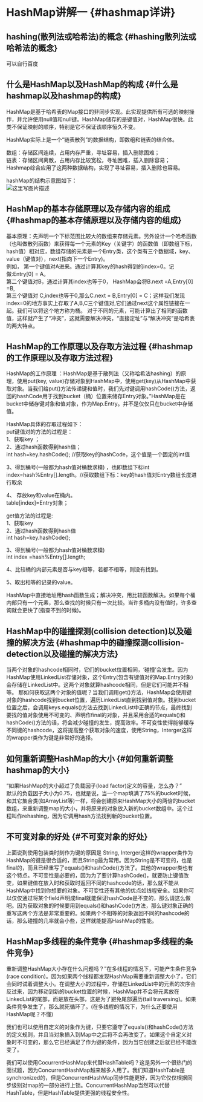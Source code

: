 # HashMap讲解一 {#hashmap详讲}

## hashing\(散列法或哈希法\)的概念 {#hashing散列法或哈希法的概念}

可以自行百度

## 什么是HashMap以及HashMap的构成 {#什么是hashmap以及hashmap的构成}

HashMap是基于哈希表的Map接口的非同步实现。此实现提供所有可选的映射操作，并允许使用null值和null键。HashMap储存的是键值对，HashMap很快。此类不保证映射的顺序，特别是它不保证该顺序恒久不变。

HashMap实际上是一个“链表散列”的数据结构，即数组和链表的结合体。

数组：存储区间连续，占用内存严重，寻址容易，插入删除困难；  
链表：存储区间离散，占用内存比较宽松，寻址困难，插入删除容易；  
Hashmap综合应用了这两种数据结构，实现了寻址容易，插入删除也容易。

hashMap的结构示意图如下：  
![](https://img-blog.csdn.net/20170208131626900?watermark/2/text/aHR0cDovL2Jsb2cuY3Nkbi5uZXQvbHl0XzdjczFkbjk=/font/5a6L5L2T/fontsize/400/fill/I0JBQkFCMA==/dissolve/70/gravity/SouthEast "这里写图片描述")

## HashMap的基本存储原理以及存储内容的组成 {#hashmap的基本存储原理以及存储内容的组成}

基本原理：先声明一个下标范围比较大的数组来存储元素。另外设计一个哈希函数（也叫做散列函数）来获得每一个元素的Key（关键字）的函数值（即数组下标，hash值）相对应，数组存储的元素是一个Entry类，这个类有三个数据域，key、value（键值对），next\(指向下一个Entry\)。  
例如， 第一个键值对A进来。通过计算其key的hash得到的index=0。记做:Entry\[0\] = A。  
第二个键值对B，通过计算其index也等于0， HashMap会将B.next =A,Entry\[0\] =B,  
第三个键值对 C,index也等于0,那么C.next = B,Entry\[0\] = C；这样我们发现index=0的地方事实上存取了A,B,C三个键值对,它们通过next这个属性链接在一起。我们可以将这个地方称为桶。 对于不同的元素，可能计算出了相同的函数值，这样就产生了“冲突”，这就需要解决冲突，“直接定址”与“解决冲突”是哈希表的两大特点。

## HashMap的工作原理以及存取方法过程 {#hashmap的工作原理以及存取方法过程}

HashMap的工作原理 ：HashMap是基于散列法（又称哈希法hashing）的原理，使用put\(key, value\)存储对象到HashMap中，使用get\(key\)从HashMap中获取对象。当我们给put\(\)方法传递键和值时，我们先对键调用hashCode\(\)方法，返回的hashCode用于找到bucket（桶）位置来储存Entry对象。”HashMap是在bucket中储存键对象和值对象，作为Map.Entry。并不是仅仅只在bucket中存储值。

HashMap具体的存取过程如下：  
put键值对的方法的过程是：  
1、获取key ；  
2、通过hash函数得到hash值；  
int hash=key.hashCode\(\); //获取key的hashCode，这个值是一个固定的int值

3、得到桶号\(一般都为hash值对桶数求模\) ，也即数组下标int index=hash%Entry\[\].length。//获取数组下标：key的hash值对Entry数组长度进行取余

4、 存放key和value在桶内。  
table\[index\]=Entry对象；

get值方法的过程是:  
1、获取key  
2、通过hash函数得到hash值  
int hash=key.hashCode\(\);

3、得到桶号\(一般都为hash值对桶数求模\)  
int index =hash%Entry\[\].length;

4、比较桶的内部元素是否与key相等，若都不相等，则没有找到。

5、取出相等的记录的value。

HashMap中直接地址用hash函数生成；解决冲突，用比较函数解决。如果每个桶内部只有一个元素，那么查找的时候只有一次比较。当许多桶内没有值时，许多查询就会更快了\(指查不到的时候\)。

## HashMap中的碰撞探测\(collision detection\)以及碰撞的解决方法 {#hashmap中的碰撞探测collision-detection以及碰撞的解决方法}

当两个对象的hashcode相同时，它们的bucket位置相同，‘碰撞’会发生。因为HashMap使用LinkedList存储对象，这个Entry\(包含有键值对的Map.Entry对象\)会存储在LinkedList中。这两个对象就算hashcode相同，但是它们可能并不相等。 那如何获取这两个对象的值呢？当我们调用get\(\)方法，HashMap会使用键对象的hashcode找到bucket位置，遍历LinkedList直到找到值对象。找到bucket位置之后，会调用keys.equals\(\)方法去找到LinkedList中正确的节点，最终找到要找的值对象使用不可变的、声明作final的对象，并且采用合适的equals\(\)和hashCode\(\)方法的话，将会减少碰撞的发生，提高效率。不可变性使得能够缓存不同键的hashcode，这将提高整个获取对象的速度，使用String，Interger这样的wrapper类作为键是非常好的选择。

## 如何重新调整HashMap的大小 {#如何重新调整hashmap的大小}

“如果HashMap的大小超过了负载因子\(load factor\)定义的容量，怎么办？”  
默认的负载因子大小为0.75，也就是说，当一个map填满了75%的bucket时候，和其它集合类\(如ArrayList等\)一样，将会创建原来HashMap大小的两倍的bucket数组，来重新调整map的大小，并将原来的对象放入新的bucket数组中。这个过程叫作rehashing，因为它调用hash方法找到新的bucket位置。

## 不可变对象的好处 {#不可变对象的好处}

上面说到使用包装类时刻作为键的原因是 String, Interger这样的wrapper类作为HashMap的键是很合适的，而且String最为常用。因为String是不可变的，也是final的，而且已经重写了equals\(\)和hashCode\(\)方法了。其他的wrapper类也有这个特点。不可变性是必要的，因为为了要计算hashCode\(\)，就要防止键值改变，如果键值在放入时和获取时返回不同的hashcode的话，那么就不能从HashMap中找到你想要的对象。不可变性还有其他的优点如线程安全。如果你可以仅仅通过将某个field声明成final就能保证hashCode是不变的，那么请这么做吧。因为获取对象的时候要用到equals\(\)和hashCode\(\)方法，那么键对象正确的重写这两个方法是非常重要的。如果两个不相等的对象返回不同的hashcode的话，那么碰撞的几率就会小些，这样就能提高HashMap的性能。

## HashMap多线程的条件竞争 {#hashmap多线程的条件竞争}

重新调整HashMap大小存在什么问题吗？”在多线程的情况下，可能产生条件竞争\(race condition\)。因为如果两个线程都发现HashMap需要重新调整大小了，它们会同时试着调整大小。在调整大小的过程中，存储在LinkedList中的元素的次序会反过来，因为移动到新的bucket位置的时候，HashMap并不会将元素放在LinkedList的尾部，而是放在头部，这是为了避免尾部遍历\(tail traversing\)。如果条件竞争发生了，那么就死循环了。\(在多线程的情况下，为什么还要使用HashMap呢？不懂\)

我们也可以使用自定义的对象作为键，只要它遵守了equals\(\)和hashCode\(\)方法的定义规则，并且当对象插入到Map中之后将不会再改变了。如果这个自定义对象时不可变的，那么它已经满足了作为键的条件，因为当它创建之后就已经不能改变了。

我们可以使用CocurrentHashMap来代替HashTable吗？这是另外一个很热门的面试题，因为ConcurrentHashMap越来越多人用了。我们知道HashTable是synchronized的，但是ConcurrentHashMap同步性能更好，因为它仅仅根据同步级别对map的一部分进行上锁。ConcurrentHashMap当然可以代替HashTable，但是HashTable提供更强的线程安全性。

